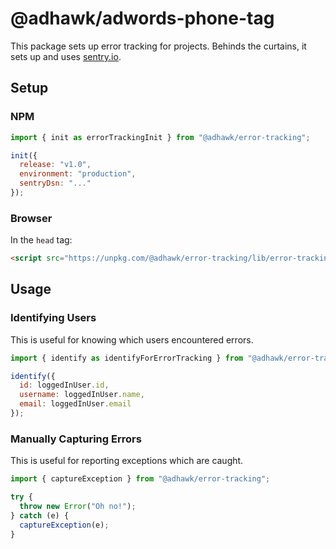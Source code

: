 # @adhawk/adwords-phone-tag

This package sets up error tracking for projects. Behinds the curtains, it sets up and uses [sentry.io](https://sentry.io).

## Setup

### NPM

```javascript
import { init as errorTrackingInit } from "@adhawk/error-tracking";

init({
  release: "v1.0",
  environment: "production",
  sentryDsn: "..."
});
```

### Browser

In the `head` tag:

```html
<script src="https://unpkg.com/@adhawk/error-tracking/lib/error-tracking.umd.min.js"></script>
```

## Usage

### Identifying Users

This is useful for knowing which users encountered errors.

```javascript
import { identify as identifyForErrorTracking } from "@adhawk/error-tracking";

identify({
  id: loggedInUser.id,
  username: loggedInUser.name,
  email: loggedInUser.email
});
```

### Manually Capturing Errors

This is useful for reporting exceptions which are caught.

```javascript
import { captureException } from "@adhawk/error-tracking";

try {
  throw new Error("Oh no!");
} catch (e) {
  captureException(e);
}
```
